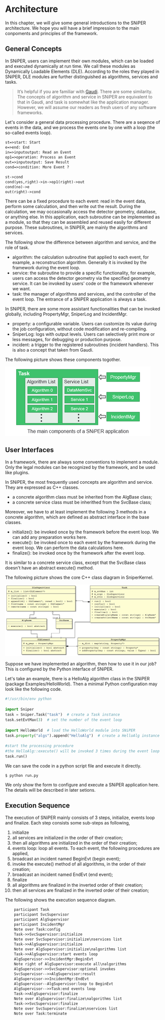 # Architecture

In this chapter, we will give some general introductions to the SNiPER architecture. We hope you will have a brief impression to the main conpoments and principles of the framework.


## General Concepts

In SNiPER, users can implement their own modules, which can be loaded and executed dynamically at run time. We call these modules as Dynamically Loadable Elements (DLE). According to the roles they played in SNiPER, DLE modules are further distinguished as algorithms, services and tasks.

> It’s helpful if you are familiar with [Gaudi](http://gaudi.web.cern.ch/gaudi/). There are some similarity. The concepts of algorithm and service in SNiPER are equivalent to that in Gaudi, and task is somewhat like the application manager. However, we will assume our readers as fresh users of any software frameworks. 

Let's consider a general data processing procedure. There are a seqence of events in the data, and we process the events one by one with a loop (the so-called events loop).

```flow
st=>start: Start
e=>end: End
in=>inputoutput: Read an Event
op1=>operation: Process an Event
out=>inputoutput: Save Result
cond=>condition: More Event ?

st->cond
cond(yes,right)->in->op1(right)->out
cond(no)->e
out(right)->cond
```
There can be a fixed procedure to each event: read in the event data, perform some calculation, and then write out the result. During the calculation, we may occasionally access the detector geometry, database, or anything else. In this application, each subroutine can be implemented as a module, so that they can be assembled and reused easily for different purpose. These subroutines, in SNiPER, are mainly the algorithms and services.

The following show the difference between algorithm and service, and the role of task.

- algorithm: the calculation subroutine that applied to each event, for example, a reconstruction algorithm. Generally it is invoked by the framework during the event loop.
- service: the subroutine to provide a specific functionality, for example, users can access the detector geometry via the specified geometry service. It can be invoked by users' code or the framework whenever we want.
- task: the manager of algorithms and services, and the controller of the event loop. The entrance of a SNiPER application is always a task.

In SNiPER, there are some more assistant functionalities that can be invoked globally, including PropertyMgr, SniperLog and IncidentMgr.

- property: a configurable variable. Users can customize its value during the job configuration, without code modification and re-compiling.
- SniperLog: logs with output levels. Users can selectively print more or less messages, for debugging or production purpose.
- incident: a trigger to the registered subroutines (incident handlers). This is also a concept that taken from Gaudi.

The following picture shows these components togother.

![main components](figs/arch0.png "The main components of a SNiPER application")


## User Interfaces

In a framework, there are always some conventions to implement a module. Only the legal modules can be recognized by the framework, and be used like plugins.

In SNiPER, the most frequently used concepts are algorithm and service. They are expressed as C++ classes.

- a concrete algorithm class must be inherited from the AlgBase class;
- a concrete service class must be inherithed from the SvcBase class;

Moreover, we have to at least implement the following 3 methods in a concrete algorithm, which are defined as abstract interface in the base classes.

- initialize(): be invoked once by the framework before the event loop. We can add any preparation works here.
- execute(): be invoked once to each event by the framework during the event loop. We can perform the data calculations here.
- finalize(): be invoked once by the framework after the event loop.

It is similar to a concrete service class, except that the SvcBase class doesn't have an abstract execute() method.

The following picture shows the core C++ class diagram in SniperKernel.

![class diagram](figs/ClassDiagram.png "Class Diagram for SNiPER")

Suppose we have implemented an algorithm, then how to use it in our job? This is configured by the Python interface of SNiPER.

Let's take an example, there is a HelloAlg algorithm class in the SNiPER (package Examples/HelloWorld). Then a minimal Python configuration may look like the following code.

```python
#!/usr/bin/env python

import Sniper
task = Sniper.Task("task")  # create a Task instance
task.setEvtMax(3)  # set the number of the event loop
   
import HelloWorld  # load the HelloWorld module into SNiPER
task.property("algs").append("HelloAlg")  # create a HelloAlg instance

#start the processing procedure
#the HelloAlg::execute() will be invoked 3 times during the event loop
task.run()
```
We can save the code in a python script file and execute it directly.

```
$ python run.py
```

We only show the form to configure and execute a SNiPER application here. The details will be described in later setions.


## Execution Sequence

The execution of SNiPER mainly consists of 3 steps, initialize, events loop and finalize. Each step consists some sub-steps as following,

1. initialize
  1. all services are initialized in the order of their creation;
  2. then all algorithms are initialized in the order of their creation;
2. events loop: loop all events. To each event, the following procedures are applied,
  1. broadcast an incident named BeginEvt (begin event);
  2. invoke the execute() method of all algorithms, in the order of their creation;
  3. broadcast an incident named EndEvt (end event);
3. finalize
  1. all algorithms are finalized in the inverted order of their creation;
  2. then all services are finalized in the inverted order of their creation;

The following shows the execution sequence diagram.

```sequence
    participant Task
    participant SvcSupervisor
    participant AlgSupervisor
    participant IncidentMgr
    Note over Task:config
    Task->>SvcSupervisor:initialize
    Note over SvcSupervisor:initialize\nservices list
    Task->>AlgSupervisor:initialize
    Note over AlgSupervisor:initialize\nalgorithms list
    Task->>AlgSupervisor:start events loop
    AlgSupervisor->>IncidentMgr:BeginEvt
    Note right of AlgSupervisor:execute all\nalgorithms
    AlgSupervisor->>SvcSupervisor:optional invokes
    SvcSupervisor-->>AlgSupervisor:result
    AlgSupervisor->>IncidentMgr:EndEvt
    AlgSupervisor--AlgSupervisor:loop to BeginEvt
    AlgSupervisor-->>Task:end events loop
    Task->>AlgSupervisor:finalize
    Note over AlgSupervisor:finalize\nalgorithms list
    Task->>SvcSupervisor:finalize
    Note over SvcSupervisor:finalize\nservices list
    Note over Task:terminate
```
